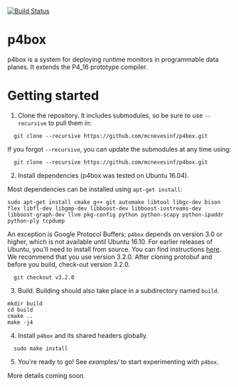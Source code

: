 [![Build Status](https://travis-ci.org/p4lang/p4c.svg?branch=master)](https://travis-ci.org/p4lang/p4c)

# p4box

p4box is a system for deploying runtime monitors in programmable data planes. It extends the P4_16 prototype compiler.

# Getting started

1. Clone the repository. It includes submodules, so be sure to use `--recursive` to pull them in:
```
  git clone --recursive https://github.com/mcnevesinf/p4box.git
```
If you forgot `--recursive`, you can update the submodules at any time using:
```
  git clone --recursive https://github.com/mcnevesinf/p4box.git
```

2. Install dependencies (p4box was tested on Ubuntu 16.04).
 
  Most dependencies can be installed using `apt-get install`:
```
sudo apt-get install cmake g++ git automake libtool libgc-dev bison flex libfl-dev libgmp-dev libboost-dev libboost-iostreams-dev libboost-graph-dev llvm pkg-config python python-scapy python-ipaddr python-ply tcpdump
```
  An exception is Google Protocol Buffers; `p4box` depends on version 3.0 or higher, which is not available until Ubuntu 16.10. For earlier releases of Ubuntu, you'll need to install from source. You can find instructions [here](https://github.com/protocolbuffers/protobuf/blob/master/src/README.md). We recommend that you use version 3.2.0. After cloning protobuf and before you build, check-out version 3.2.0.
```
  git checkout v3.2.0
```

3. Build. Building should also take place in a subdirectory named `build`.

```
mkdir build
cd build
cmake ..
make -j4
```

4. Install `p4box` and its shared headers globally.
```
  sudo make install
```

5. You're ready to go! See _examples/_ to start experimenting with `p4box`.

More details coming soon.

